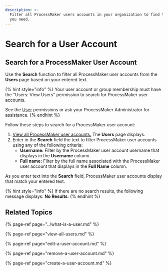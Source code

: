 ```yaml
---
description: >-
  Filter all ProcessMaker users accounts in your organization to find that one
  you need.
---
```


# Search for a User Account

## Search for a ProcessMaker User Account

Use the **Search** function to filter all ProcessMaker user accounts from the **Users** page based on your entered text.

{% hint style="info" %}
Your user account or group membership must have the "Users: View Users" permission to search for ProcessMaker user accounts.

See the [User](../../permission-descriptions-for-users-and-groups.md#users) permissions or ask your ProcessMaker Administrator for assistance.
{% endhint %}

Follow these steps to search for a ProcessMaker user account:

1. [View all ProcessMaker user accounts.](view-all-users.md) The **Users** page displays.
2. Enter in the **Search** field the text to filter ProcessMaker user accounts using any of the following criteria:
   * **Username:** Filter by the ProcessMaker user account username that displays in the **Username** column.
   * **Full name:** Filter by the full name associated with the ProcessMaker user account that displays in the **Full Name** column.

As you enter text into the **Search** field, ProcessMaker user accounts display that match your entered text.

{% hint style="info" %}
If there are no search results, the following message displays: **No Results**.
{% endhint %}

## Related Topics

{% page-ref page="../what-is-a-user.md" %}

{% page-ref page="view-all-users.md" %}

{% page-ref page="edit-a-user-account.md" %}

{% page-ref page="remove-a-user-account.md" %}

{% page-ref page="create-a-user-account.md" %}

